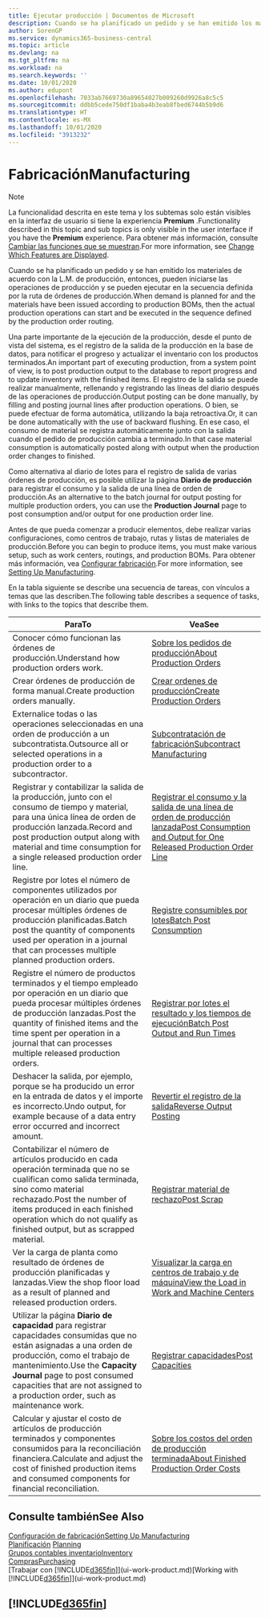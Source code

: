 ```yaml
---
title: Ejecutar producción | Documentos de Microsoft
description: Cuando se ha planificado un pedido y se han emitido los materiales de acuerdo con la L.M. de producción, entonces, pueden iniciarse las operaciones de producción y se pueden ejecutar en la secuencia definida por la ruta de órdenes de producción.
author: SorenGP
ms.service: dynamics365-business-central
ms.topic: article
ms.devlang: na
ms.tgt_pltfrm: na
ms.workload: na
ms.search.keywords: ''
ms.date: 10/01/2020
ms.author: edupont
ms.openlocfilehash: 7033ab7669730a89654027b009260d9926a8c5c5
ms.sourcegitcommit: ddbb5cede750df1baba4b3eab8fbed6744b5b9d6
ms.translationtype: HT
ms.contentlocale: es-MX
ms.lasthandoff: 10/01/2020
ms.locfileid: "3913232"
---
```

# <a name="manufacturing"></a><span data-ttu-id="dc948-103">Fabricación</span><span class="sxs-lookup"><span data-stu-id="dc948-103">Manufacturing</span></span>
> [!NOTE]
> <span data-ttu-id="dc948-104">La funcionalidad descrita en este tema y los subtemas solo están visibles en la interfaz de usuario si tiene la experiencia **Premium** .</span><span class="sxs-lookup"><span data-stu-id="dc948-104">Functionality described in this topic and sub topics is only visible in the user interface if you have the **Premium** experience.</span></span> <span data-ttu-id="dc948-105">Para obtener más información, consulte [Cambiar las funciones que se muestran](ui-experiences.md).</span><span class="sxs-lookup"><span data-stu-id="dc948-105">For more information, see [Change Which Features are Displayed](ui-experiences.md).</span></span>

<span data-ttu-id="dc948-106">Cuando se ha planificado un pedido y se han emitido los materiales de acuerdo con la L.M. de producción, entonces, pueden iniciarse las operaciones de producción y se pueden ejecutar en la secuencia definida por la ruta de órdenes de producción.</span><span class="sxs-lookup"><span data-stu-id="dc948-106">When demand is planned for and the materials have been issued according to production BOMs, then the actual production operations can start and be executed in the sequence defined by the production order routing.</span></span>  

<span data-ttu-id="dc948-107">Una parte importante de la ejecución de la producción, desde el punto de vista del sistema, es el registro de la salida de la producción en la base de datos, para notificar el progreso y actualizar el inventario con los productos terminados.</span><span class="sxs-lookup"><span data-stu-id="dc948-107">An important part of executing production, from a system point of view, is to post production output to the database to report progress and to update inventory with the finished items.</span></span> <span data-ttu-id="dc948-108">El registro de la salida se puede realizar manualmente, rellenando y registrando las líneas del diario después de las operaciones de producción.</span><span class="sxs-lookup"><span data-stu-id="dc948-108">Output posting can be done manually, by filling and posting journal lines after production operations.</span></span> <span data-ttu-id="dc948-109">O bien, se puede efectuar de forma automática, utilizando la baja retroactiva.</span><span class="sxs-lookup"><span data-stu-id="dc948-109">Or, it can be done automatically with the use of backward flushing.</span></span> <span data-ttu-id="dc948-110">En ese caso, el consumo de material se registra automáticamente junto con la salida cuando el pedido de producción cambia a terminado.</span><span class="sxs-lookup"><span data-stu-id="dc948-110">In that case material consumption is automatically posted along with output when the production order changes to finished.</span></span>  

<span data-ttu-id="dc948-111">Como alternativa al diario de lotes para el registro de salida de varias órdenes de producción, es posible utilizar la página **Diario de producción** para registrar el consumo y la salida de una línea de orden de producción.</span><span class="sxs-lookup"><span data-stu-id="dc948-111">As an alternative to the batch journal for output posting for multiple production orders, you can use the **Production Journal** page to post consumption and/or output for one production order line.</span></span>

<span data-ttu-id="dc948-112">Antes de que pueda comenzar a producir elementos, debe realizar varias configuraciones, como centros de trabajo, rutas y listas de materiales de producción.</span><span class="sxs-lookup"><span data-stu-id="dc948-112">Before you can begin to produce items, you must make various setup, such as work centers, routings, and production BOMs.</span></span> <span data-ttu-id="dc948-113">Para obtener más información, vea [Configurar fabricación](production-configure-production-processes.md).</span><span class="sxs-lookup"><span data-stu-id="dc948-113">For more information, see [Setting Up Manufacturing](production-configure-production-processes.md).</span></span>

<span data-ttu-id="dc948-114">En la tabla siguiente se describe una secuencia de tareas, con vínculos a temas que las describen.</span><span class="sxs-lookup"><span data-stu-id="dc948-114">The following table describes a sequence of tasks, with links to the topics that describe them.</span></span>   

|<span data-ttu-id="dc948-115">**Para**</span><span class="sxs-lookup"><span data-stu-id="dc948-115">**To**</span></span>|<span data-ttu-id="dc948-116">**Vea**</span><span class="sxs-lookup"><span data-stu-id="dc948-116">**See**</span></span>|  
|------------|-------------|  
|<span data-ttu-id="dc948-117">Conocer cómo funcionan las órdenes de producción.</span><span class="sxs-lookup"><span data-stu-id="dc948-117">Understand how production orders work.</span></span>|[<span data-ttu-id="dc948-118">Sobre los pedidos de producción</span><span class="sxs-lookup"><span data-stu-id="dc948-118">About Production Orders</span></span>](production-about-production-orders.md)|
|<span data-ttu-id="dc948-119">Crear órdenes de producción de forma manual.</span><span class="sxs-lookup"><span data-stu-id="dc948-119">Create production orders manually.</span></span>|[<span data-ttu-id="dc948-120">Crear ordenes de producción</span><span class="sxs-lookup"><span data-stu-id="dc948-120">Create Production Orders</span></span>](production-how-to-create-production-orders.md)|
|<span data-ttu-id="dc948-121">Externalice todas o las operaciones seleccionadas en una orden de producción a un subcontratista.</span><span class="sxs-lookup"><span data-stu-id="dc948-121">Outsource all or selected operations in a production order to a subcontractor.</span></span>|[<span data-ttu-id="dc948-122">Subcontratación de fabricación</span><span class="sxs-lookup"><span data-stu-id="dc948-122">Subcontract Manufacturing</span></span>](production-how-to-subcontract-manufacturing.md)|
|<span data-ttu-id="dc948-123">Registrar y contabilizar la salida de la producción, junto con el consumo de tiempo y material, para una única línea de orden de producción lanzada.</span><span class="sxs-lookup"><span data-stu-id="dc948-123">Record and post production output along with material and time consumption for a single released production order line.</span></span>|[<span data-ttu-id="dc948-124">Registrar el consumo y la salida de una línea de orden de producción lanzada</span><span class="sxs-lookup"><span data-stu-id="dc948-124">Post Consumption and Output for One Released Production Order Line</span></span>](production-how-to-register-consumption-and-output.md)|  
|<span data-ttu-id="dc948-125">Registre por lotes el número de componentes utilizados por operación en un diario que pueda procesar múltiples órdenes de producción planificadas.</span><span class="sxs-lookup"><span data-stu-id="dc948-125">Batch post the quantity of components used per operation in a journal that can processes multiple planned production orders.</span></span>|[<span data-ttu-id="dc948-126">Registre consumibles por lotes</span><span class="sxs-lookup"><span data-stu-id="dc948-126">Batch Post Consumption</span></span>](production-how-to-post-consumption.md)|
|<span data-ttu-id="dc948-127">Registre el número de productos terminados y el tiempo empleado por operación en un diario que pueda procesar múltiples órdenes de producción lanzadas.</span><span class="sxs-lookup"><span data-stu-id="dc948-127">Post the quantity of finished items and the time spent per operation in a journal that can processes multiple released production orders.</span></span>|[<span data-ttu-id="dc948-128">Registrar por lotes el resultado y los tiempos de ejecución</span><span class="sxs-lookup"><span data-stu-id="dc948-128">Batch Post Output and Run Times</span></span>](production-how-to-post-output-quantity.md)|
|<span data-ttu-id="dc948-129">Deshacer la salida, por ejemplo, porque se ha producido un error en la entrada de datos y el importe es incorrecto.</span><span class="sxs-lookup"><span data-stu-id="dc948-129">Undo output, for example because of a data entry error occurred and incorrect amount.</span></span>  |[<span data-ttu-id="dc948-130">Revertir el registro de la salida</span><span class="sxs-lookup"><span data-stu-id="dc948-130">Reverse Output Posting</span></span>](production-how-to-reverse-output-posting.md)|  
|<span data-ttu-id="dc948-131">Contabilizar el número de artículos producido en cada operación terminada que no se cualifican como salida terminada, sino como material rechazado.</span><span class="sxs-lookup"><span data-stu-id="dc948-131">Post the number of items produced in each finished operation which do not qualify as finished output, but as scrapped material.</span></span>|[<span data-ttu-id="dc948-132">Registrar material de rechazo</span><span class="sxs-lookup"><span data-stu-id="dc948-132">Post Scrap</span></span>](production-how-to-post-scrap.md)|
|<span data-ttu-id="dc948-133">Ver la carga de planta como resultado de órdenes de producción planificadas y lanzadas.</span><span class="sxs-lookup"><span data-stu-id="dc948-133">View the shop floor load as a result of planned and released production orders.</span></span>|[<span data-ttu-id="dc948-134">Visualizar la carga en centros de trabajo y de máquina</span><span class="sxs-lookup"><span data-stu-id="dc948-134">View the Load in Work and Machine Centers</span></span>](production-how-to-view-the-load-on-work-centers.md)|      
|<span data-ttu-id="dc948-135">Utilizar la página **Diario de capacidad** para registrar capacidades consumidas que no están asignadas a una orden de producción, como el trabajo de mantenimiento.</span><span class="sxs-lookup"><span data-stu-id="dc948-135">Use the **Capacity Journal** page to post consumed capacities that are not assigned to a production order, such as maintenance work.</span></span>|[<span data-ttu-id="dc948-136">Registrar capacidades</span><span class="sxs-lookup"><span data-stu-id="dc948-136">Post Capacities</span></span>](production-how-to-post-capacities.md)|  
|<span data-ttu-id="dc948-137">Calcular y ajustar el costo de artículos de producción terminados y componentes consumidos para la reconciliación financiera.</span><span class="sxs-lookup"><span data-stu-id="dc948-137">Calculate and adjust the cost of finished production items and consumed components for financial reconciliation.</span></span>|[<span data-ttu-id="dc948-138">Sobre los costos del orden de producción terminada</span><span class="sxs-lookup"><span data-stu-id="dc948-138">About Finished Production Order Costs</span></span>](finance-about-finished-production-order-costs.md)|  

## <a name="see-also"></a><span data-ttu-id="dc948-139">Consulte también</span><span class="sxs-lookup"><span data-stu-id="dc948-139">See Also</span></span>  
[<span data-ttu-id="dc948-140">Configuración de fabricación</span><span class="sxs-lookup"><span data-stu-id="dc948-140">Setting Up Manufacturing</span></span>](production-configure-production-processes.md)  
<span data-ttu-id="dc948-141">[Planificación](production-planning.md)    </span><span class="sxs-lookup"><span data-stu-id="dc948-141">[Planning](production-planning.md)    </span></span>  
[<span data-ttu-id="dc948-142">Grupos contables inventario</span><span class="sxs-lookup"><span data-stu-id="dc948-142">Inventory</span></span>](inventory-manage-inventory.md)  
[<span data-ttu-id="dc948-143">Compras</span><span class="sxs-lookup"><span data-stu-id="dc948-143">Purchasing</span></span>](purchasing-manage-purchasing.md)  
<span data-ttu-id="dc948-144">[Trabajar con [!INCLUDE[d365fin](includes/d365fin_md.md)]](ui-work-product.md)</span><span class="sxs-lookup"><span data-stu-id="dc948-144">[Working with [!INCLUDE[d365fin](includes/d365fin_md.md)]](ui-work-product.md)</span></span>

## [!INCLUDE[d365fin](includes/free_trial_md.md)]  
